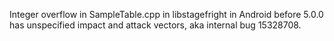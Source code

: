 Integer overflow in SampleTable.cpp in libstagefright in Android before 5.0.0 has unspecified impact and attack vectors, aka internal bug 15328708.